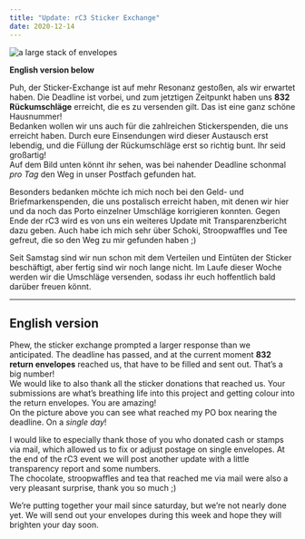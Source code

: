 ```yaml
---
title: "Update: rC3 Sticker Exchange"
date: 2020-12-14
---
```


![a large stack of envelopes](/images/stoc-per-day.jpg)

**English version below**

Puh, der Sticker-Exchange ist auf mehr Resonanz gestoßen, als wir erwartet haben. Die Deadline ist vorbei, und zum jetztigen Zeitpunkt haben uns **832 Rückumschläge** erreicht, die es zu versenden gilt. Das ist eine ganz schöne Hausnummer!  
Bedanken wollen wir uns auch für die zahlreichen Stickerspenden, die uns erreicht haben. Durch eure Einsendungen wird dieser Austausch erst lebendig, und die Füllung der Rückumschläge erst so richtig bunt. Ihr seid großartig!  
Auf dem Bild unten könnt ihr sehen, was bei nahender Deadline schonmal *pro Tag* den Weg in unser Postfach gefunden hat.

Besonders bedanken möchte ich mich noch bei den Geld- und Briefmarkenspenden, die uns postalisch erreicht haben, mit denen wir hier und da noch das Porto einzelner Umschläge korrigieren konnten. Gegen Ende der rC3 wird es von uns ein weiteres Update mit Transparenzbericht dazu geben.  Auch habe ich mich sehr über Schoki, Stroopwaffles und Tee gefreut, die so den Weg zu mir gefunden haben ;)

Seit Samstag sind wir nun schon mit dem Verteilen und Eintüten der Sticker beschäftigt, aber fertig sind wir noch lange nicht. Im Laufe dieser Woche werden wir die Umschläge versenden, sodass ihr euch hoffentlich bald darüber freuen könnt.

---

## English version

Phew, the sticker exchange prompted a larger response than we anticipated. The deadline has passed, and at the current moment **832 return envelopes** reached us, that have to be filled and sent out. That’s a big number!  
We would like to also thank all the sticker donations that reached us. Your submissions are what’s breathing life into this project and getting colour into the return envelopes. You are amazing!  
On the picture above you can see what reached my PO box nearing the deadline. On a *single day*!

I would like to especially thank those of you who donated cash or stamps via mail, which allowed us to fix or adjust postage on single envelopes. At the end of the rC3 event we will post another update with a little transparency report and some numbers.  
The chocolate, stroopwaffles and tea that reached me via mail were also a very pleasant surprise, thank you so much ;)

We’re putting together your mail since saturday, but we’re not nearly done yet. We will send out your envelopes during this week and hope they will brighten your day soon.
